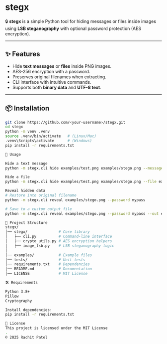 ﻿# stegx

🔒 **stegx** is a simple Python tool for hiding messages or files inside images using **LSB steganography** with optional password protection (AES encryption).  

---

## ✨ Features
- Hide **text messages** or **files** inside PNG images.
- AES-256 encryption with a password.
- Preserves original filenames when extracting.
- CLI interface with intuitive commands.
- Supports both **binary data** and **UTF-8 text**.

---

## 📦 Installation

```bash
git clone https://github.com/<your-username>/stegx.git
cd stegx
python -m venv .venv
source .venv/bin/activate   # (Linux/Mac)
.venv\Scripts\activate      # (Windows)
pip install -r requirements.txt

🚀 Usage

Hide a text message
python -m stegx.cli hide examples/test.png examples/stego.png --message "Hello World!" --password mypass

Hide a file
python -m stegx.cli hide examples/test.png examples/stego.png --file examples/secret.pdf --password mypass

Reveal hidden data
# Restore into original filename
python -m stegx.cli reveal examples/stego.png --password mypass

# Save to a custom output file
python -m stegx.cli reveal examples/stego.png --password mypass --out examples/revealed.pdf

📂 Project Structure
stegx/
│── stegx/              # Core library
│   ├── cli.py          # Command-line interface
│   ├── crypto_utils.py # AES encryption helpers
│   ├── image_lsb.py    # LSB steganography logic
│
│── examples/           # Example files
│── tests/              # Unit tests
│── requirements.txt    # Dependencies
│── README.md           # Documentation
│── LICENSE             # MIT License

🛠 Requirements

Python 3.8+
Pillow
Cryptography

Install dependencies:
pip install -r requirements.txt

📜 License
This project is licensed under the MIT License
.
© 2025 Rachit Patel